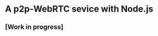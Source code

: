 A p2p-WebRTC sevice with Node.js
=======================================================

## [Work in progress]
